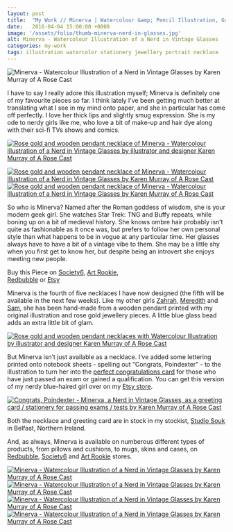 ```yaml
---
layout: post
title:  "My Work // Minerva | Watercolour &amp; Pencil Illustration, Greeting Card &amp; Wooden Necklace"
date:   2016-04-04 15:00:00 +0000
image: '/assets/folio/thumb-minerva-nerd-in-glasses.jpg'
alt: Minerva - Watercolour Illustration of a Nerd in Vintage Glasses
categories: my-work
tags: illustration watercolor stationery jewellery portrait necklace
---
```


![Minerva - Watercolour Illustration of a Nerd in Vintage Glasses by Karen Murray of A Rose Cast](/assets/folio/portraits/minerva-nerd-in-glasses.jpg "Minerva - Watercolour Illustration of a Nerd in Vintage Glasses by Karen Murray of @arosecast")

I have to say I really adore this illustration myself; Minerva is definitely one of my favourite pieces so far. I think lately I’ve been getting much better at translating what I see in my mind onto paper, and she in particular has come off perfectly. I love her thick lips and slightly smug expression. She is my ode to nerdy girls like me, who love a bit of make-up and hair dye along with their sci-fi TVs shows and comics.

[![Rose gold and wooden pendant necklace of Minerva - Watercolour Illustration of a Nerd in Vintage Glasses by illustrator and designer Karen Murray of A Rose Cast](/assets/shop/necklace/necklace-minerva-001.jpg)](https://www.etsy.com/listing/288122435/rose-gold-walnut-wood-pendant-necklace "Rose gold and wooden pendant necklace of Minerva - Watercolour Illustration of a Nerd in Vintage Glasses byKaren Murray of @arosecast")

<div class="row">
	<div class="col-md-6">
		<a href="https://www.etsy.com/listing/288122435/rose-gold-walnut-wood-pendant-necklace" title="Rose gold and wooden pendant necklace of Minerva - Watercolour Illustration of a Nerd in Vintage Glasses by Karen Murray of A Rose Cast"><img src="/assets/shop/necklace/necklace-minerva-002.jpg" alt="Rose gold and wooden pendant necklace of Minerva - Watercolour Illustration of a Nerd in Vintage Glasses by Karen Murray of A Rose Cast" title="Rose gold and wooden pendant necklace of Minerva - Watercolour Illustration of a Nerd in Vintage Glasses by Karen Murray of @arosecast"></a>
	</div>
	<div class="col-md-6">
		<a href="https://www.etsy.com/listing/288122435/rose-gold-walnut-wood-pendant-necklace" title="Rose gold and wooden pendant necklace of Minerva - Watercolour Illustration of a Nerd in Vintage Glasses by Karen Murray of A Rose Cast"><img src="/assets/shop/necklace/necklace-minerva-005.jpg" alt="Rose gold and wooden pendant necklace of Minerva - Watercolour Illustration of a Nerd in Vintage Glasses by Karen Murray of A Rose Cast" title="Rose gold and wooden pendant necklace of Minerva - Watercolour Illustration of a Nerd in Vintage Glasses by Karen Murray of @arosecast"></a>
	</div>
</div>

So who is Minerva? Named after the Roman goddess of wisdom, she is your modern geek girl. She watches Star Trek: TNG and Buffy repeats, while boning up on a bit of medieval history. She knows ombre hair probably isn’t quite as fashionable as it once was, but prefers to follow her own personal style than what happens to be in vogue at any particular time. Her glasses always have to have a bit of a vintage vibe to them. She may be a little shy when you first get to know her, but despite being an introvert she enjoys meeting new people.

<div class="highlight">
	Buy <span class="the">this</span> Piece <span class="the">on</span> <a href="https://society6.com/product/nerdy-blue-haired-minerva-in-vintage-glasses_print#1=45" title="Minerva - Watercolour Illustration of a Nerd in Vintage Glasses by Karen Murray of A Rose Cast on Society6">Society6</a>, <a href="http://artrookie.co.uk/profile_items.php?designer=ARoseCast&design=8929" title="Minerva - Watercolour Illustration of a Nerd in Vintage Glasses by Karen Murray of A Rose Cast on Art Rookie">Art Rookie</a>,<br> <a href="http://www.redbubble.com/people/arosecast/works/21455072-nerdy-blue-haired-minerva-in-vintage-glasses" title="Buy on Redbubble">Redbubble</a> <span class="the">or</span> <a href="https://www.etsy.com/shop/ARoseCast/search?search_query=minerva" title="Minerva - Watercolour Illustration of a Nerd in Vintage Glasses by Karen Murray of A Rose Cast on Etsy">Etsy</a>
</div>

Minerva is the fourth of five necklaces I have now designed (the fifth will be available in the next few weeks). Like my other girls [Zahrah](/my-work/2015/12/08/zahrah-portrait-illustration.html), [Meredith](/my-work/2016/01/26/meredith-portrait-illustration.html) and [Sam](/my-work/2016/03/07/90s-grunge-girl-sam.html), she has been hand-made from a wooden pendant printed with my original illustration and rose gold jewellery pieces. A little blue glass bead adds an extra little bit of glam.

[![Rose gold and wooden pendant necklaces with Watercolour Illustration by illustrator and designer Karen Murray of A Rose Cast](/assets/blog/2016-03/rose-gold-wooden-pendant-necklaces.jpg)](https://www.etsy.com/shop/ARoseCast/search?section_id=18187909 "Rose gold and wooden pendant necklaces with Watercolour Illustration by illustrator and designer Karen Murray of @arosecast")

But Minerva isn’t just available as a necklace. I’ve added some lettering printed onto notebook sheets - spelling out “Congrats, Poindexter" - to the illustration to turn her into the [perfect congratulations card](https://www.etsy.com/listing/288123381/congrats-poindexter-greeting-card) for those who have just passed an exam or gained a qualification. You can get this version of my nerdy blue-haired girl over on my [Etsy store](https://www.etsy.com/listing/288123381/congrats-poindexter-greeting-card).

[![Congrats, Poindexter - Minerva, a Nerd in Vintage Glasses, as a greeting card / stationery for passing exams / tests by Karen Murray of A Rose Cast](/assets/shop/stationery/minerva-congrats-poindexter-greeting-card-01.jpg)](https://www.etsy.com/listing/288123381/portrait-greeting-cards-for-celebrations "Congrats, Poindexter - Minerva, a Nerd in Vintage Glasses, as a greeting card / stationery for passing exams / tests by Karen Murray of @arosecast")

Both the necklace and greeting card are in stock in my stockist, [Studio Souk](/my-work/2016/03/24/studio-souk.html) in Belfast, Northern Ireland.

And, as always, Minerva is available on numberous different types of products, from pillows and cushions, to mugs, skins and cases, on [Redbubble](http://www.redbubble.com/people/arosecast/works/21455072-nerdy-blue-haired-minerva-in-vintage-glasses), [Society6](https://society6.com/product/nerdy-blue-haired-minerva-in-vintage-glasses_print#1=45) and [Art Rookie](http://artrookie.co.uk/profile_items.php?designer=ARoseCast&design=8929) stores.

<div class="row">
	<div class="col-md-6">
		<a href="https://society6.com/product/nerdy-blue-haired-minerva-in-vintage-glasses_print#1=45" title="Buy Minerva, a Nerd in Vintage Glasses, as a range of products on my Society6 Store"><img src="/assets/blog/2016-04/society6-minerva-nerd-in-glasses-pillows.jpg" alt="Minerva - Watercolour Illustration of a Nerd in Vintage Glasses by Karen Murray of A Rose Cast" title="Pillow of Minerva - Watercolour Illustration of a Nerd in Vintage Glasses by Karen Murray of @arosecast"></a>
	</div>
	<div class="col-md-6">
		<a href="https://society6.com/product/nerdy-blue-haired-minerva-in-vintage-glasses_print#1=45" title="Buy Minerva, a Nerd in Vintage Glasses, as a range of products on my Society6 Store"><img src="/assets/blog/2016-04/society6-minerva-nerd-in-glasses-phone-skins.jpg" alt="Minerva - Watercolour Illustration of a Nerd in Vintage Glasses by Karen Murray of A Rose Cast" title="iPhone Skin of Minerva - Watercolour Illustration of a Nerd in Vintage Glasses by Karen Murray of @arosecast"></a>
	</div>
</div>
<div class="row">
	<div class="col-md-6">
		<a href="https://society6.com/product/nerdy-blue-haired-minerva-in-vintage-glasses_print#1=45" title="Buy Minerva, a Nerd in Vintage Glasses, as a range of products on my Society6 Store"><img src="/assets/blog/2016-04/society6-minerva-nerd-in-glasses-mugs.jpg" alt="Minerva - Watercolour Illustration of a Nerd in Vintage Glasses by Karen Murray of A Rose Cast" title="Mug of Minerva - Watercolour Illustration of a Nerd in Vintage Glasses by Karen Murray of @arosecast"></a>
	</div>
	<div class="col-md-6">
		<a href="https://society6.com/product/nerdy-blue-haired-minerva-in-vintage-glasses_print#1=45" title="Buy Minerva, a Nerd in Vintage Glasses, as a range of products on my Society6 Store"><img src="/assets/blog/2016-04/society6-minerva-nerd-in-glasses-bags.jpg" alt="Minerva - Watercolour Illustration of a Nerd in Vintage Glasses by Karen Murray of A Rose Cast" title="Tote Bag of Minerva - Watercolour Illustration of a Nerd in Vintage Glasses by Karen Murray of @arosecast"></a>
	</div>
</div>